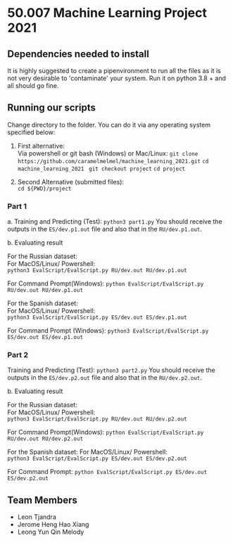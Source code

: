 # 50.007 Machine Learning Project 2021

## Dependencies needed to install
It is highly suggested to create a pipenvironment to run all the files as it is not very desirable to 'contaminate' your system. Run it on python 3.8 + and all should go fine.

## Running our scripts
Change directory to the folder. You can do it via any operating system specified below:

1. First alternative:<br/>
 Via powershell or git bash (Windows) or Mac/Linux:
```git clone https://github.com/caramelmelmel/machine_learning_2021.git```
```cd machine_learning_2021```
``` git checkout project```
```cd project```

2. Second Alternative (submitted files): <br/>
```cd ${PWD}/project```

### Part 1
a. Training and Predicting (Test):
```python3 part1.py```
You should receive the outputs in the `ES/dev.p1.out` file and also that in the `RU/dev.p1.out`.

b. Evaluating result

For the Russian dataset:<br/>
For MacOS/Linux/ Powershell:<br/>
```python3 EvalScript/EvalScript.py RU/dev.out RU/dev.p1.out```

For Command Prompt(Windows):
```python EvalScript/EvalScript.py RU/dev.out RU/dev.p1.out```

For the Spanish dataset:<br/>
For MacOS/Linux/ Powershell:<br/>
```python3 EvalScript/EvalScript.py ES/dev.out ES/dev.p1.out```

For Command Prompt (Windows):
```python3 EvalScript/EvalScript.py ES/dev.out ES/dev.p1.out```

### Part 2
Training and Predicting (Test):
```python3 part2.py```
You should receive the outputs in the `ES/dev.p2.out` file and also that in the `RU/dev.p2.out`.

b. Evaluating result

For the Russian dataset:<br/>
For MacOS/Linux/ Powershell:<br/>
```python3 EvalScript/EvalScript.py RU/dev.out RU/dev.p2.out```

For Command Prompt(Windows):
```python EvalScript/EvalScript.py RU/dev.out RU/dev.p2.out```

For the Spanish dataset:
For MacOS/Linux/ Powershell:<br/>
```python3 EvalScript/EvalScript.py ES/dev.out ES/dev.p2.out```

For Command Prompt:
```python EvalScript/EvalScript.py ES/dev.out ES/dev.p2.out```



## Team Members
- Leon Tjandra
- Jerome Heng Hao Xiang
- Leong Yun Qin Melody


